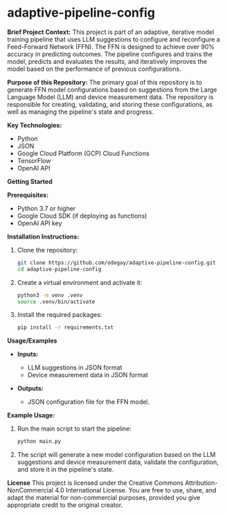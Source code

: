 # adaptive-pipeline-config

**Brief Project Context:** 
This project is part of an adaptive, iterative model training pipeline that uses LLM suggestions to configure and reconfigure a Feed-Forward Network (FFN). The FFN is designed to achieve over 90% accuracy in predicting outcomes. The pipeline configures and trains the model, predicts and evaluates the results, and iteratively improves the model based on the performance of previous configurations.

**Purpose of this Repository:** 
The primary goal of this repository is to generate FFN model configurations based on suggestions from the Large Language Model (LLM) and device measurement data. The repository is responsible for creating, validating, and storing these configurations, as well as managing the pipeline's state and progress.

**Key Technologies:**
*   Python
*   JSON
*   Google Cloud Platform (GCP) Cloud Functions
*   TensorFlow
*   OpenAI API

**Getting Started**

**Prerequisites:**
*   Python 3.7 or higher
*   Google Cloud SDK (if deploying as functions)
*   OpenAI API key

**Installation Instructions:**
1. Clone the repository:
    ```bash
    git clone https://github.com/odegay/adaptive-pipeline-config.git
    cd adaptive-pipeline-config
    ```
2. Create a virtual environment and activate it:
    ```bash
    python3 -m venv .venv
    source .venv/bin/activate
    ```
3. Install the required packages:
    ```bash
    pip install -r requirements.txt
    ```

**Usage/Examples**

*   **Inputs:**
    *   LLM suggestions in JSON format
    *   Device measurement data in JSON format

*   **Outputs:**
    *   JSON configuration file for the FFN model.

**Example Usage:**
1. Run the main script to start the pipeline:
    ```bash
    python main.py
    ```
2. The script will generate a new model configuration based on the LLM suggestions and device measurement data, validate the configuration, and store it in the pipeline's state.

**License**
This project is licensed under the Creative Commons Attribution-NonCommercial 4.0 International License. You are free to use, share, and adapt the material for non-commercial purposes, provided you give appropriate credit to the original creator.
